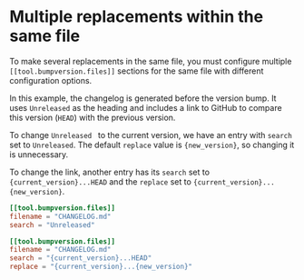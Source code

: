 # Multiple replacements within the same file

To make several replacements in the same file, you must configure multiple `[[tool.bumpversion.files]]` sections for the same file with different configuration options.

In this example, the changelog is generated before the version bump. It uses `Unreleased` as the heading and includes a link to GitHub to compare this version (`HEAD`) with the previous version.

To change `Unreleased ` to the current version, we have an entry with `search` set to `Unreleased`.  The default `replace` value is `{new_version}`, so changing it is unnecessary.

To change the link, another entry has its `search` set to `{current_version}...HEAD` and the `replace` set to `{current_version}...{new_version}`.

```toml
[[tool.bumpversion.files]]
filename = "CHANGELOG.md"
search = "Unreleased"

[[tool.bumpversion.files]]
filename = "CHANGELOG.md"
search = "{current_version}...HEAD"
replace = "{current_version}...{new_version}"
```
